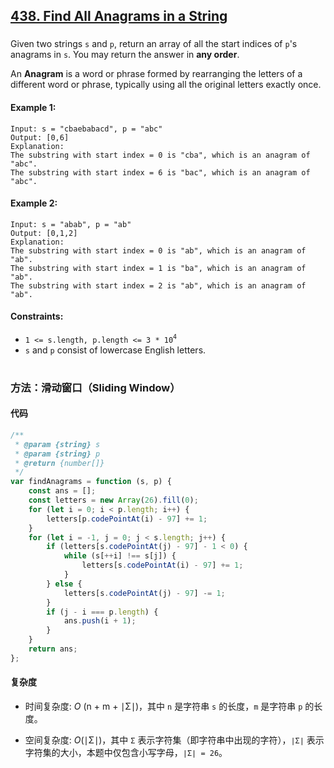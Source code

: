 ## [438. Find All Anagrams in a String](https://leetcode.com/problems/find-all-anagrams-in-a-string/)

###

Given two strings `s` and `p`, return an array of all the start indices of `p`'s anagrams in `s`. You may return the answer in **any order**.

An **Anagram** is a word or phrase formed by rearranging the letters of a different word or phrase, typically using all the original letters exactly once.

#### Example 1:

```
Input: s = "cbaebabacd", p = "abc"
Output: [0,6]
Explanation:
The substring with start index = 0 is "cba", which is an anagram of "abc".
The substring with start index = 6 is "bac", which is an anagram of "abc".
```

#### Example 2:

```
Input: s = "abab", p = "ab"
Output: [0,1,2]
Explanation:
The substring with start index = 0 is "ab", which is an anagram of "ab".
The substring with start index = 1 is "ba", which is an anagram of "ab".
The substring with start index = 2 is "ab", which is an anagram of "ab".
```

#### Constraints:

-   `1 <= s.length, p.length <= 3 * 10`<sup>`4`</sup>
-   `s` and `p` consist of lowercase English letters.

#

### 方法：滑动窗口（Sliding Window）

#### 代码

```javascript
/**
 * @param {string} s
 * @param {string} p
 * @return {number[]}
 */
var findAnagrams = function (s, p) {
    const ans = [];
    const letters = new Array(26).fill(0);
    for (let i = 0; i < p.length; i++) {
        letters[p.codePointAt(i) - 97] += 1;
    }
    for (let i = -1, j = 0; j < s.length; j++) {
        if (letters[s.codePointAt(j) - 97] - 1 < 0) {
            while (s[++i] !== s[j]) {
                letters[s.codePointAt(i) - 97] += 1;
            }
        } else {
            letters[s.codePointAt(j) - 97] -= 1;
        }
        if (j - i === p.length) {
            ans.push(i + 1);
        }
    }
    return ans;
};
```

#### 复杂度

-   时间复杂度: _O_ (n + m + ∣Σ∣)，其中 `n` 是字符串 `s` 的长度，`m` 是字符串 `p` 的长度。

-   空间复杂度: _O_(∣Σ∣)，其中 `Σ` 表示字符集（即字符串中出现的字符），`∣Σ∣` 表示字符集的大小，本题中仅包含小写字母，`∣Σ∣ = 26`。
